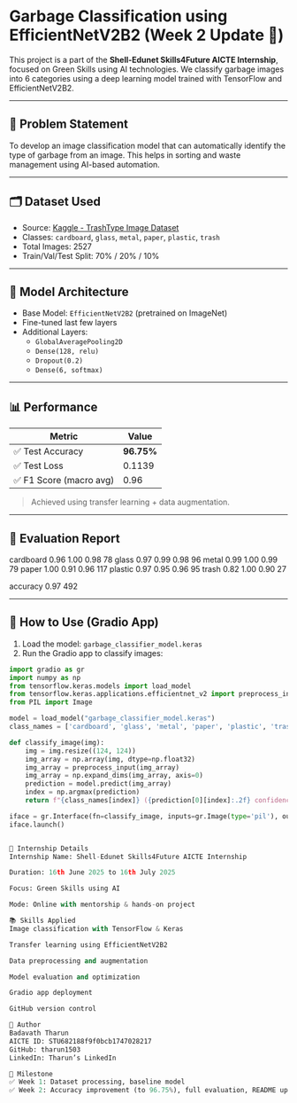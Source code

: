 # Garbage Classification using EfficientNetV2B2 (Week 2 Update 🚀)

This project is a part of the **Shell-Edunet Skills4Future AICTE Internship**, focused on Green Skills using AI technologies. We classify garbage images into 6 categories using a deep learning model trained with TensorFlow and EfficientNetV2B2.

---

## 📌 Problem Statement

To develop an image classification model that can automatically identify the type of garbage from an image. This helps in sorting and waste management using AI-based automation.

---

## 🗂️ Dataset Used

- Source: [Kaggle - TrashType Image Dataset](https://www.kaggle.com/datasets/farzadnekouei/trash-type-image-dataset)
- Classes: `cardboard`, `glass`, `metal`, `paper`, `plastic`, `trash`
- Total Images: 2527
- Train/Val/Test Split: 70% / 20% / 10%

---

## 🧠 Model Architecture

- Base Model: `EfficientNetV2B2` (pretrained on ImageNet)
- Fine-tuned last few layers
- Additional Layers:
  - `GlobalAveragePooling2D`
  - `Dense(128, relu)`
  - `Dropout(0.2)`
  - `Dense(6, softmax)`

---

## 📊 Performance

| Metric      | Value    |
|-------------|----------|
| ✅ Test Accuracy | **96.75%** |
| ✅ Test Loss     | 0.1139 |
| ✅ F1 Score (macro avg) | 0.96 |

> Achieved using transfer learning + data augmentation.

---

## 🧪 Evaluation Report



cardboard 0.96 1.00 0.98 78
glass 0.97 0.99 0.98 96
metal 0.99 1.00 0.99 79
paper 1.00 0.91 0.96 117
plastic 0.97 0.95 0.96 95
trash 0.82 1.00 0.90 27



accuracy                           0.97       492



---

## 🚀 How to Use (Gradio App)

1. Load the model: `garbage_classifier_model.keras`
2. Run the Gradio app to classify images:
```python
import gradio as gr
import numpy as np
from tensorflow.keras.models import load_model
from tensorflow.keras.applications.efficientnet_v2 import preprocess_input
from PIL import Image

model = load_model("garbage_classifier_model.keras")
class_names = ['cardboard', 'glass', 'metal', 'paper', 'plastic', 'trash']

def classify_image(img):
    img = img.resize((124, 124))
    img_array = np.array(img, dtype=np.float32)
    img_array = preprocess_input(img_array)
    img_array = np.expand_dims(img_array, axis=0)
    prediction = model.predict(img_array)
    index = np.argmax(prediction)
    return f"{class_names[index]} ({prediction[0][index]:.2f} confidence)"

iface = gr.Interface(fn=classify_image, inputs=gr.Image(type='pil'), outputs="text")
iface.launch()


📅 Internship Details
Internship Name: Shell-Edunet Skills4Future AICTE Internship

Duration: 16th June 2025 to 16th July 2025

Focus: Green Skills using AI

Mode: Online with mentorship & hands-on project

📚 Skills Applied
Image classification with TensorFlow & Keras

Transfer learning using EfficientNetV2B2

Data preprocessing and augmentation

Model evaluation and optimization

Gradio app deployment

GitHub version control

📌 Author
Badavath Tharun
AICTE ID: STU682188f9f0bcb1747028217
GitHub: tharun1503
LinkedIn: Tharun’s LinkedIn

🏁 Milestone
✅ Week 1: Dataset processing, baseline model
✅ Week 2: Accuracy improvement (to 96.75%), full evaluation, README update

